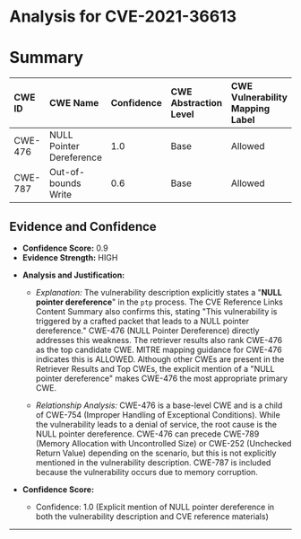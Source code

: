 # Analysis for CVE-2021-36613

# Summary
| CWE ID  | CWE Name                      | Confidence | CWE Abstraction Level | CWE Vulnerability Mapping Label | CWE-Vulnerability Mapping Notes |
| :-------- | :----------------------------- | :--------- | :---------------------- | :------------------------------ | :----------------------------- |
| CWE-476 | NULL Pointer Dereference        | 1.0        | Base                    | Allowed                         | Primary CWE                    |
| CWE-787 | Out-of-bounds Write           | 0.6        | Base                    | Allowed                         | Secondary Candidate            |

## Evidence and Confidence

*   **Confidence Score:** 0.9
*   **Evidence Strength:** HIGH

- **Analysis and Justification:**  
  - *Explanation:* The vulnerability description explicitly states a "**NULL pointer dereference**" in the `ptp` process. The CVE Reference Links Content Summary also confirms this, stating "This vulnerability is triggered by a crafted packet that leads to a NULL pointer dereference." CWE-476 (NULL Pointer Dereference) directly addresses this weakness. The retriever results also rank CWE-476 as the top candidate CWE. MITRE mapping guidance for CWE-476 indicates this is ALLOWED. Although other CWEs are present in the Retriever Results and Top CWEs, the explicit mention of a "NULL pointer dereference" makes CWE-476 the most appropriate primary CWE.
  
  - *Relationship Analysis:* CWE-476 is a base-level CWE and is a child of CWE-754 (Improper Handling of Exceptional Conditions). While the vulnerability leads to a denial of service, the root cause is the NULL pointer dereference. CWE-476 can precede CWE-789 (Memory Allocation with Uncontrolled Size) or CWE-252 (Unchecked Return Value) depending on the scenario, but this is not explicitly mentioned in the vulnerability description. CWE-787 is included because the vulnerability occurs due to memory corruption.

- **Confidence Score:**  
  - Confidence: 1.0 (Explicit mention of NULL pointer dereference in both the vulnerability description and CVE reference materials)

---